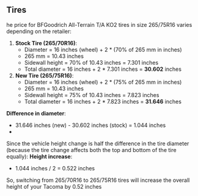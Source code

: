 
## Tires

he price for BFGoodrich All-Terrain T/A KO2 tires in size 265/75R16 varies depending on the retailer:

1. **Stock Tire (265/70R16)**:
    - Diameter = 16 inches (wheel) + 2 * (70% of 265 mm in inches)
    - 265 mm = 10.43 inches
    - Sidewall height = 70% of 10.43 inches = 7.301 inches
    - Total diameter = 16 inches + 2 * 7.301 inches = **30.602** inches
2. **New Tire (265/75R16)**:
    - Diameter = 16 inches (wheel) + 2 * (75% of 265 mm in inches)
    - 265 mm = 10.43 inches
    - Sidewall height = 75% of 10.43 inches = 7.823 inches
    - Total diameter = 16 inches + 2 * 7.823 inches = **31.646** inches

**Difference in diameter**:
- 31.646 inches (new) - 30.602 inches (stock) = 1.044 inches
- 
Since the vehicle height change is half the difference in the tire diameter (because the tire change affects both the top and bottom of the tire equally):
**Height increase**:

- 1.044 inches / 2 = 0.522 inches

So, switching from 265/70R16 to 265/75R16 tires will increase the overall height of your Tacoma by 0.52 inches